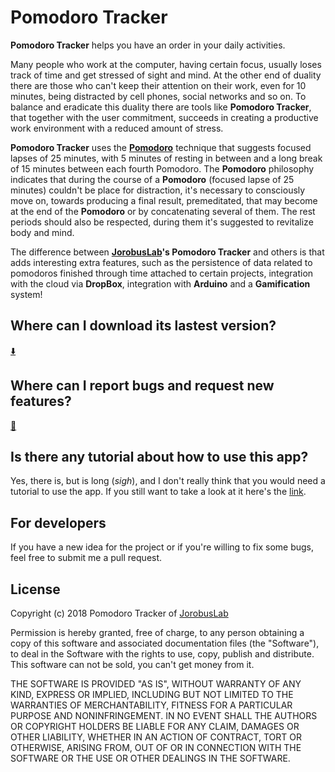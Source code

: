 # Pomodoro Tracker  
  
**Pomodoro Tracker** helps you have an order in your daily activities.  
  
Many people who work at the computer, having certain focus, usually loses track of time and get stressed of sight and mind. At the other end of duality there are those who can't keep their attention on their work, even for 10 minutes, being distracted by cell phones, social networks and so on. To balance and eradicate this duality there are tools like **Pomodoro Tracker**, that together with the user commitment, succeeds in creating a productive work environment with a reduced amount of stress.  
  
**Pomodoro Tracker** uses the [**Pomodoro**](https://en.wikipedia.org/wiki/Pomodoro_Technique) technique that suggests focused lapses of 25 minutes, with 5 minutes of resting in between and a long break of 15 minutes between each fourth Pomodoro. The **Pomodoro** philosophy indicates that during the course of a **Pomodoro** (focused lapse of 25 minutes) couldn't be place for distraction, it's necessary to consciously move on, towards producing a final result, premeditated, that may become at the end of the **Pomodoro** or by concatenating several of them. The rest periods should also be respected, during them it's suggested to revitalize body and mind.  
  
The difference between **[JorobusLab](http://jorobuslab.net)'s Pomodoro Tracker** and others is that adds interesting extra features, such as the persistence of data related to pomodoros finished through time attached to certain projects, integration with the cloud via **DropBox**, integration with **Arduino** and a **Gamification** system!

## Where can I download its lastest version?  
  
[:arrow_down:](chrome-extension://bigefpfhnfcobdlfbedofhhaibnlghod/mega/secure.html#!e8tS0RCa!b4zj5JY7Fn6OBdXy07LslEQ7Gz2ZNWxk-Qrye8wBWUU)  
  
## Where can I report bugs and request new features?  
   
[:bug:](https://github.com/IgorJorobus/pomodoro_tracker/issues)  
  
## Is there any tutorial about how to use this app?  
  
Yes, there is, but is long (_sigh_), and I don't really think that you would need a tutorial to use the app. If you still want to take a look at it here's the [link](https://www.youtube.com/watch?v=3kttGfFgSMk&feature=youtu.be).  
  
## For developers  
  
If you have a new idea for the project or if you're willing to fix some bugs, feel free to submit me a pull request.
  
## License

Copyright (c) 2018 Pomodoro Tracker of [JorobusLab](http://jorobuslab.net)

Permission is hereby granted, free of charge, to any person obtaining a copy of this software and associated documentation files (the "Software"), to deal in the Software with the rights to use, copy, publish and distribute. This software can not be sold, you can't get money from it.

THE SOFTWARE IS PROVIDED "AS IS", WITHOUT WARRANTY OF ANY KIND, EXPRESS OR IMPLIED, INCLUDING BUT NOT LIMITED TO THE WARRANTIES OF MERCHANTABILITY, FITNESS FOR A PARTICULAR PURPOSE AND NONINFRINGEMENT. IN NO EVENT SHALL THE AUTHORS OR COPYRIGHT HOLDERS BE LIABLE FOR ANY CLAIM, DAMAGES OR OTHER LIABILITY, WHETHER IN AN ACTION OF CONTRACT, TORT OR OTHERWISE, ARISING FROM, OUT OF OR IN CONNECTION WITH THE SOFTWARE OR THE USE OR OTHER DEALINGS IN THE SOFTWARE.
